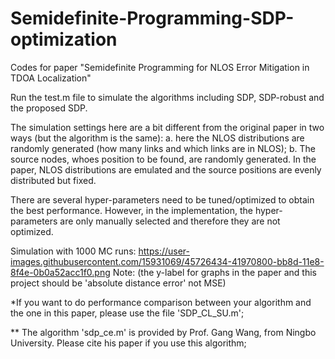 # Semidefinite-Programming-SDP-optimization
Codes for paper "Semidefinite Programming for NLOS Error Mitigation in TDOA Localization"

Run the test.m file to simulate the algorithms including SDP, SDP-robust and the proposed SDP. 

The simulation settings here are a bit different from the original paper in two ways (but the algorithm is the same): a. here
the NLOS distributions are randomly generated (how many links and which links are in NLOS); b. The source nodes, whoes position to be 
found, are randomly generated. In the paper, NLOS distributions are emulated and the source positions are evenly distributed but fixed. 

There are several hyper-parameters need to be tuned/optimized to obtain the best performance. However, in the implementation, the hyper-parameters 
are only manually selected and therefore they are not optimized. 

Simulation with 1000 MC runs:
https://user-images.githubusercontent.com/15931069/45726434-41970800-bb8d-11e8-8f4e-0b0a52acc1f0.png
Note: (the y-label for graphs in the paper and this project should be 'absolute distance error' not MSE)


*If you want to do performance comparison between your algorithm and the one in this paper, please use the file 'SDP_CL_SU.m'; 

** The algorithm 'sdp_ce.m' is provided by Prof. Gang Wang, from Ningbo University. Please cite his paper if you use this algorithm; 
